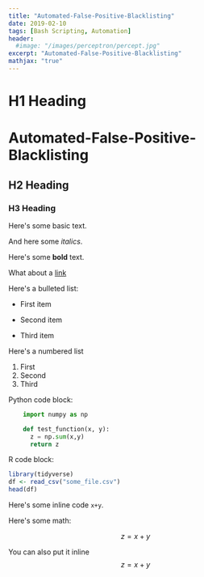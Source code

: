 ```yaml
---
title: "Automated-False-Positive-Blacklisting"
date: 2019-02-10
tags: [Bash Scripting, Automation]
header:
  #image: "/images/perceptron/percept.jpg"
excerpt: "Automated-False-Positive-Blacklisting"
mathjax: "true"
---
```


# H1 Heading
# Automated-False-Positive-Blacklisting

## H2 Heading

### H3 Heading

Here's some basic text.

And here some *italics*.

Here's some **bold** text.

What about a [link](https://github.com/KarlBiron)

Here's a bulleted list:
* First item
+ Second item
- Third item

Here's a numbered list
1. First
2. Second
3. Third

Python code block:
```python
    import numpy as np

    def test_function(x, y):
      z = np.sum(x,y)
      return z  
```

R code block:
```r
library(tidyverse)
df <- read_csv("some_file.csv")
head(df)
```

Here's some inline code `x+y`.

Here's some math:

$$z=x+y$$

You can also put it inline $$z=x+y$$

